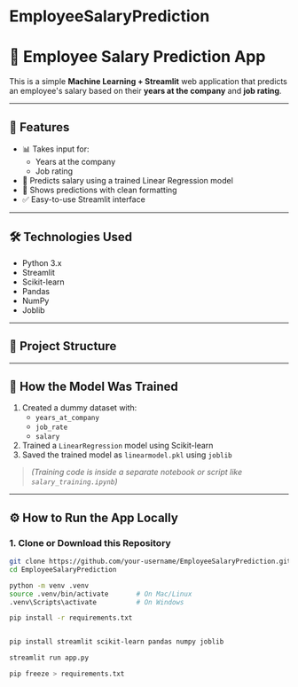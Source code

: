 # EmployeeSalaryPrediction

# 💼 Employee Salary Prediction App

This is a simple **Machine Learning + Streamlit** web application that predicts an employee's salary based on their **years at the company** and **job rating**.

---

## 🚀 Features

- 📊 Takes input for:
  - Years at the company
  - Job rating
- 🤖 Predicts salary using a trained Linear Regression model
- 🎈 Shows predictions with clean formatting
- ✅ Easy-to-use Streamlit interface

---

## 🛠️ Technologies Used

- Python 3.x
- Streamlit
- Scikit-learn
- Pandas
- NumPy
- Joblib

---

## 📁 Project Structure


---

## 🧠 How the Model Was Trained

1. Created a dummy dataset with:
   - `years_at_company`
   - `job_rate`
   - `salary`
2. Trained a `LinearRegression` model using Scikit-learn
3. Saved the trained model as `linearmodel.pkl` using `joblib`

> *(Training code is inside a separate notebook or script like `salary_training.ipynb`)*

---

## ⚙️ How to Run the App Locally

### 1. Clone or Download this Repository

```bash
git clone https://github.com/your-username/EmployeeSalaryPrediction.git
cd EmployeeSalaryPrediction

python -m venv .venv
source .venv/bin/activate       # On Mac/Linux
.venv\Scripts\activate          # On Windows

pip install -r requirements.txt


pip install streamlit scikit-learn pandas numpy joblib

streamlit run app.py

pip freeze > requirements.txt

